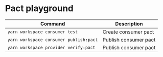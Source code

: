 # Pact playground


| Command | Description |
| ---- | --- |
| `yarn workspace consumer test` | Create consumer pact | 
| `yarn workspace consumer publish:pact` | Publish consumer pact | 
| `yarn workspace provider verify:pact` | Publish consumer pact | 
